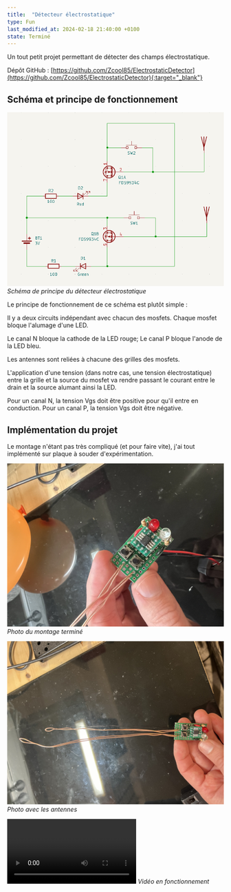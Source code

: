```yaml
---
title:  "Détecteur électrostatique"
type: Fun
last_modified_at: 2024-02-18 21:40:00 +0100
state: Terminé
---
```


Un tout petit projet permettant de détecter des champs électrostatique.

<!--more-->

Dépôt GitHub : [https://github.com/Zcool85/ElectrostaticDetector](https://github.com/Zcool85/ElectrostaticDetector){:target="_blank"}


## Schéma et principe de fonctionnement

![Schéma du détecteur](/assets/projects/ElectrostaticDetector/Schematic.png)
_Schéma de principe du détecteur électrostatique_

Le principe de fonctionnement de ce schéma est plutôt simple :

Il y a deux circuits indépendant avec chacun des mosfets. Chaque mosfet bloque l'alumage d'une LED.

Le canal N bloque la cathode de la LED rouge; Le canal P bloque l'anode de la LED bleu.

Les antennes sont reliées à chacune des grilles des mosfets.

L'application d'une tension (dans notre cas, une tension électrostatique) entre la grille et la source du mosfet va rendre passant le courant entre le drain et la source alumant ainsi la LED.

Pour un canal N, la tension Vgs doit être positive pour qu'il entre en conduction. Pour un canal P, la tension Vgs doit être négative.


## Implémentation du projet

Le montage n'étant pas très compliqué (et pour faire vite), j'ai tout implémenté sur plaque à souder d'expérimentation.

![Montage terminé](/assets/projects/ElectrostaticDetector/IMG_6537.jpeg)
_Photo du montage terminé_

![Avec les antennes](/assets/projects/ElectrostaticDetector/IMG_6538.jpeg)
_Photo avec les antennes_

![Vidéo](/assets/projects/ElectrostaticDetector/IMG_6536.MOV)
_Vidéo en fonctionnement_
